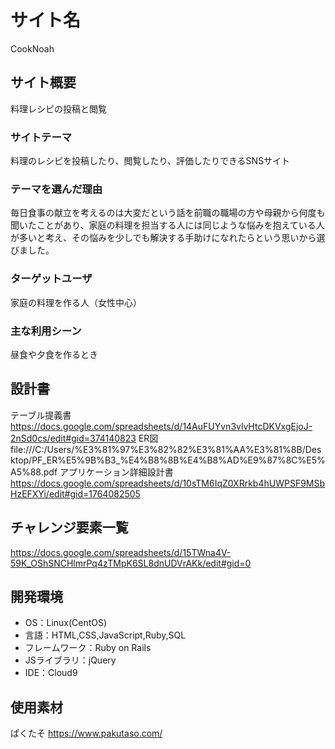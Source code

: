 # サイト名
CookNoah

## サイト概要
料理レシピの投稿と閲覧

### サイトテーマ
料理のレシピを投稿したり、閲覧したり、評価したりできるSNSサイト

### テーマを選んだ理由
毎日食事の献立を考えるのは大変だという話を前職の職場の方や母親から何度も聞いたことがあり、家庭の料理を担当する人には同じような悩みを抱えている人が多いと考え、その悩みを少しでも解決する手助けになれたらという思いから選びました。

### ターゲットユーザ
家庭の料理を作る人（女性中心）

### 主な利用シーン
昼食や夕食を作るとき

## 設計書
テーブル提義書　　https://docs.google.com/spreadsheets/d/14AuFUYvn3vlvHtcDKVxgEjoJ-2nSd0cs/edit#gid=374140823
ER図　file:///C:/Users/%E3%81%97%E3%82%82%E3%81%AA%E3%81%8B/Desktop/PF_ER%E5%9B%B3_%E4%B8%8B%E4%B8%AD%E9%87%8C%E5%A5%88.pdf
アプリケーション詳細設計書　https://docs.google.com/spreadsheets/d/10sTM6IqZ0XRrkb4hUWPSF9MSbHzEFXYi/edit#gid=1764082505

## チャレンジ要素一覧
https://docs.google.com/spreadsheets/d/15TWna4V-59K_OShSNCHlmrPq4zTMpK6SL8dnUDVrAKk/edit#gid=0

## 開発環境
- OS：Linux(CentOS)
- 言語：HTML,CSS,JavaScript,Ruby,SQL
- フレームワーク：Ruby on Rails
- JSライブラリ：jQuery
- IDE：Cloud9

## 使用素材
ぱくたそ
https://www.pakutaso.com/
